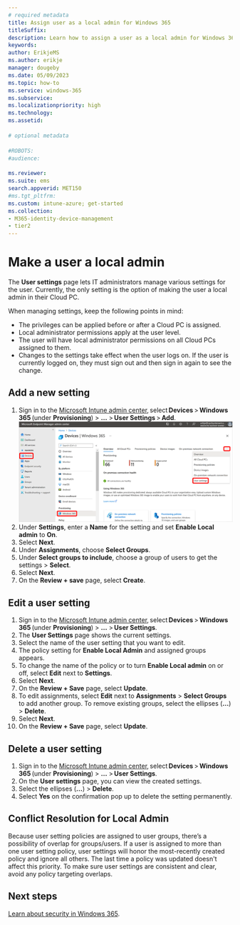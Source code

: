 ```yaml
---
# required metadata
title: Assign user as a local admin for Windows 365
titleSuffix:
description: Learn how to assign a user as a local admin for Windows 365.
keywords:
author: ErikjeMS  
ms.author: erikje
manager: dougeby
ms.date: 05/09/2023
ms.topic: how-to
ms.service: windows-365
ms.subservice: 
ms.localizationpriority: high
ms.technology:
ms.assetid: 

# optional metadata

#ROBOTS:
#audience:

ms.reviewer: 
ms.suite: ems
search.appverid: MET150
#ms.tgt_pltfrm:
ms.custom: intune-azure; get-started
ms.collection:
- M365-identity-device-management
- tier2
---
```


# Make a user a local admin

The **User settings** page lets IT administrators manage various settings for the user. Currently, the only setting is the option of making the user a local admin in their Cloud PC.  

When managing settings, keep the following points in mind:

- The privileges can be applied before or after a Cloud PC is assigned.
- Local administrator permissions apply at the user level.
- The user will have local administrator permissions on all Cloud PCs assigned to them.  
- Changes to the settings take effect when the user logs on. If the user is currently logged on, they must sign out and then sign in again to see the change.

## Add a new setting

1. Sign in to the [Microsoft Intune admin center](https://go.microsoft.com/fwlink/?linkid=2109431), select **Devices** > **Windows 365** (under **Provisioning**) > **...** > **User Settings** > **Add**.
![Screenshot of add user setting](./media/assign-users-as-local-admin/user-settings.png)
2. Under **Settings**, enter a **Name** for the setting and set **Enable Local admin** to **On**.
3. Select **Next**.  
4. Under **Assignments**, choose **Select Groups**.
5. Under **Select groups to include**, choose a group of users to get the settings > **Select**.  
6. Select **Next**.
7. On the **Review + save** page, select **Create**.  

## Edit a user setting

1. Sign in to the [Microsoft Intune admin center](https://go.microsoft.com/fwlink/?linkid=2109431), select **Devices** > **Windows 365** (under **Provisioning**) > **...**  > **User Settings**.
2. The **User Settings** page shows the current settings.  
3. Select the name of the user setting that you want to edit.
4. The policy setting for **Enable Local Admin** and assigned groups appears.  
5. To change the name of the policy or to turn **Enable Local admin** on or off, select **Edit** next to **Settings**.
6. Select **Next**.  
7. On the **Review + Save** page, select **Update**.  
8. To edit assignments, select **Edit** next to **Assignments** > **Select Groups** to add another group. To remove existing groups, select the ellipses (**…**) > **Delete**.  
9. Select **Next**.  
10. On the **Review + Save** page, select **Update**.  

## Delete a user setting

1. Sign in to the [Microsoft Intune admin center](https://go.microsoft.com/fwlink/?linkid=2109431), select **Devices** > **Windows 365** (under **Provisioning**) > **...**  > **User Settings**.
2. On the **User settings** page, you can view the created settings.  
3. Select the ellipses (**…**) > **Delete**.
4. Select **Yes** on the confirmation pop up to delete the setting permanently.

## Conflict Resolution for Local Admin

Because user setting policies are assigned to user groups, there’s a possibility of overlap for groups/users. If a user is assigned to more than one user setting policy, user settings will honor the most-recently created policy and ignore all others. The last time a policy was updated doesn't affect this priority. To make sure user settings are consistent and clear, avoid any policy targeting overlaps.

<!-- ########################## -->
## Next steps

[Learn about security in Windows 365](security-guidelines.md).
